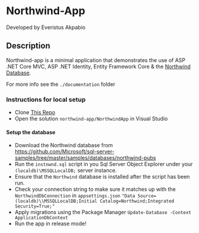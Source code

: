 # Northwind-App

Developed by Everistus Akpabio

## Description
Northwind-app is a minimal application that demonstrates the use of ASP .NET Core MVC, ASP .NET Identity, Entity Framework Core
& the [Northwind Database](https://github.com/microsoft/sql-server-samples/tree/master/samples/databases/northwind-pubs).

For more info see the `./documentation` folder

### Instructions for local setup

- Clone [This Repo](https://github.com/comphonia/northwind-app)
- Open the solution `northwind-app/NorthwindApp` in Visual Studio

#### Setup the database
- Download the Northwind database from https://github.com/Microsoft/sql-server-samples/tree/master/samples/databases/northwind-pubs
- Run the  `instnwnd.sql` script in you Sql Server Object Explorer under your `(localdb)\MSSQLLocalDB;` server instance.
- Ensure that the `Northwind` database is installed after the script has been run.
- Check your connection string to make sure it matches up with the `NorthwindDbConnection` in `appsettings.json`
    `"Data Source=(localdb)\\MSSQLLocalDB;Initial Catalog=Northwind;Integrated Security=True;"`
- Apply migrations using the Package Manager `Update-Database -Context ApplicationDbContext`
- Run the app in release mode!

